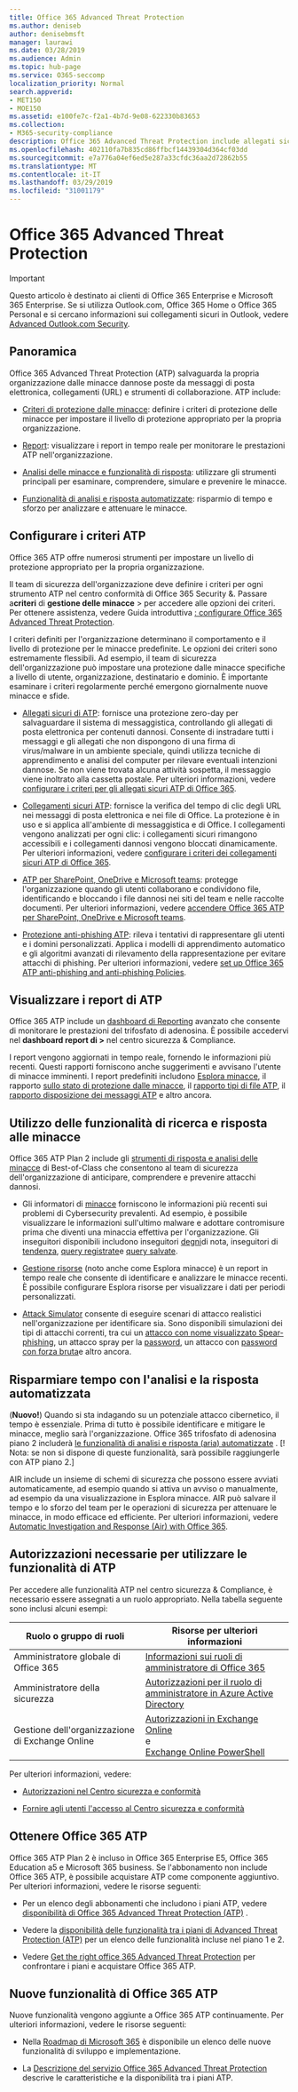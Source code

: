 ```yaml
---
title: Office 365 Advanced Threat Protection
ms.author: deniseb
author: denisebmsft
manager: laurawi
ms.date: 03/28/2019
ms.audience: Admin
ms.topic: hub-page
ms.service: O365-seccomp
localization_priority: Normal
search.appverid:
- MET150
- MOE150
ms.assetid: e100fe7c-f2a1-4b7d-9e08-622330b83653
ms.collection:
- M365-security-compliance
description: Office 365 Advanced Threat Protection include allegati sicuri, collegamenti sicuri, strumenti avanzati di anti-phishing, strumenti per la creazione di report e funzionalità di minacce di intelligence.
ms.openlocfilehash: 402110fa7b835cd86ffbcf14439304d364cf03dd
ms.sourcegitcommit: e7a776a04ef6ed5e287a33cfdc36aa2d72862b55
ms.translationtype: MT
ms.contentlocale: it-IT
ms.lasthandoff: 03/29/2019
ms.locfileid: "31001179"
---
```

# <a name="office-365-advanced-threat-protection"></a>Office 365 Advanced Threat Protection

> [!IMPORTANT]
> Questo articolo è destinato ai clienti di Office 365 Enterprise e Microsoft 365 Enterprise. Se si utilizza Outlook.com, Office 365 Home o Office 365 Personal e si cercano informazioni sui collegamenti sicuri in Outlook, vedere [Advanced Outlook.com Security](https://support.office.com/article/advanced-outlook-com-security-for-office-365-subscribers-882d2243-eab9-4545-a58a-b36fee4a46e2).

## <a name="overview"></a>Panoramica

Office 365 Advanced Threat Protection (ATP) salvaguarda la propria organizzazione dalle minacce dannose poste da messaggi di posta elettronica, collegamenti (URL) e strumenti di collaborazione. ATP include:

- [Criteri di protezione dalle minacce](#configure-atp-policies): definire i criteri di protezione delle minacce per impostare il livello di protezione appropriato per la propria organizzazione. 

- [Report](#view-atp-reports): visualizzare i report in tempo reale per monitorare le prestazioni ATP nell'organizzazione. 

- [Analisi delle minacce e funzionalità di risposta](#use-threat-investigation-and-response-capabilities): utilizzare gli strumenti principali per esaminare, comprendere, simulare e prevenire le minacce. 

- [Funzionalità di analisi e risposta automatizzate](#save-time-with-automated-investigation-and-response): risparmio di tempo e sforzo per analizzare e attenuare le minacce.

## <a name="configure-atp-policies"></a>Configurare i criteri ATP

Office 365 ATP offre numerosi strumenti per impostare un livello di protezione appropriato per la propria organizzazione. 

Il team di sicurezza dell'organizzazione deve definire i criteri per ogni strumento ATP nel centro conformità di Office 365 Security &. Passare a**criteri** di **gestione delle minacce** > per accedere alle opzioni dei criteri. Per ottenere assistenza, vedere Guida introduttiva [: configurare Office 365 Advanced Threat Protection](checklist-atp-setup.md).

I criteri definiti per l'organizzazione determinano il comportamento e il livello di protezione per le minacce predefinite. Le opzioni dei criteri sono estremamente flessibili. Ad esempio, il team di sicurezza dell'organizzazione può impostare una protezione dalle minacce specifiche a livello di utente, organizzazione, destinatario e dominio. È importante esaminare i criteri regolarmente perché emergono giornalmente nuove minacce e sfide.  

- [Allegati sicuri di ATP](atp-safe-attachments.md): fornisce una protezione zero-day per salvaguardare il sistema di messaggistica, controllando gli allegati di posta elettronica per contenuti dannosi. Consente di instradare tutti i messaggi e gli allegati che non dispongono di una firma di virus/malware in un ambiente speciale, quindi utilizza tecniche di apprendimento e analisi del computer per rilevare eventuali intenzioni dannose. Se non viene trovata alcuna attività sospetta, il messaggio viene inoltrato alla cassetta postale. Per ulteriori informazioni, vedere [configurare i criteri per gli allegati sicuri ATP di Office 365](set-up-atp-safe-attachments-policies.md).

- [Collegamenti sicuri ATP](atp-safe-links.md): fornisce la verifica del tempo di clic degli URL nei messaggi di posta elettronica e nei file di Office. La protezione è in uso e si applica all'ambiente di messaggistica e di Office. I collegamenti vengono analizzati per ogni clic: i collegamenti sicuri rimangono accessibili e i collegamenti dannosi vengono bloccati dinamicamente. Per ulteriori informazioni, vedere [configurare i criteri dei collegamenti sicuri ATP di Office 365](https://docs.microsoft.com/en-us/office365/securitycompliance/set-up-atp-safe-links-policies). 

- [ATP per SharePoint, OneDrive e Microsoft teams](atp-for-spo-odb-and-teams.md): protegge l'organizzazione quando gli utenti collaborano e condividono file, identificando e bloccando i file dannosi nei siti del team e nelle raccolte documenti. Per ulteriori informazioni, vedere [accendere Office 365 ATP per SharePoint, OneDrive e Microsoft teams](turn-on-atp-for-spo-odb-and-teams.md). 

- [Protezione anti-phishing ATP](atp-anti-phishing.md): rileva i tentativi di rappresentare gli utenti e i domini personalizzati. Applica i modelli di apprendimento automatico e gli algoritmi avanzati di rilevamento della rappresentazione per evitare attacchi di phishing. Per ulteriori informazioni, vedere [set up Office 365 ATP anti-phishing and anti-phishing Policies](set-up-anti-phishing-policies.md).

## <a name="view-atp-reports"></a>Visualizzare i report di ATP

Office 365 ATP include un [dashboard di Reporting](view-reports-for-atp.md) avanzato che consente di monitorare le prestazioni del trifosfato di adenosina. È possibile accedervi nel **dashboard report di >** nel centro sicurezza & Compliance. 

I report vengono aggiornati in tempo reale, fornendo le informazioni più recenti. Questi rapporti forniscono anche suggerimenti e avvisano l'utente di minacce imminenti. I report predefiniti includono [Esplora minacce](use-explorer-in-security-and-compliance.md), il rapporto [sullo stato di protezione dalle minacce](view-reports-for-atp.md#threat-protection-status-report), il [rapporto tipi di file ATP](view-reports-for-atp.md#atp-file-types-report), il [rapporto disposizione dei messaggi ATP](view-reports-for-atp.md#atp-message-disposition-report) e altro ancora. 

## <a name="use-threat-investigation-and-response-capabilities"></a>Utilizzo delle funzionalità di ricerca e risposta alle minacce

Office 365 ATP Plan 2 include gli [strumenti di risposta e analisi delle minacce](office-365-ti.md) di Best-of-Class che consentono al team di sicurezza dell'organizzazione di anticipare, comprendere e prevenire attacchi dannosi. 

- Gli informatori di [minacce](threat-trackers.md) forniscono le informazioni più recenti sui problemi di Cybersecurity prevalenti. Ad esempio, è possibile visualizzare le informazioni sull'ultimo malware e adottare contromisure prima che diventi una minaccia effettiva per l'organizzazione. Gli inseguitori disponibili includono inseguitori [degni](threat-trackers.md#noteworthy-trackers)di nota, inseguitori di [tendenza](threat-trackers.md#trending-trackers), [query registrate](threat-trackers.md#tracked-queries)e [query salvate](threat-trackers.md#saved-queries).

- [Gestione risorse](use-explorer-in-security-and-compliance.md) (noto anche come Esplora minacce) è un report in tempo reale che consente di identificare e analizzare le minacce recenti. È possibile configurare Esplora risorse per visualizzare i dati per periodi personalizzati.

- [Attack Simulator](attack-simulator.md) consente di eseguire scenari di attacco realistici nell'organizzazione per identificare sia. Sono disponibili simulazioni dei tipi di attacchi correnti, tra cui un [attacco con nome visualizzato Spear-phishing](attack-simulator.md#display-name-spear-phishing-attack), un attacco spray per la [password](attack-simulator.md#password-spray-attack), un attacco con [password con forza bruta](attack-simulator.md#brute-force-password-attack)e altro ancora.
    
## <a name="save-time-with-automated-investigation-and-response"></a>Risparmiare tempo con l'analisi e la risposta automatizzata

(**Nuovo!**) Quando si sta indagando su un potenziale attacco cibernetico, il tempo è essenziale. Prima di tutto è possibile identificare e mitigare le minacce, meglio sarà l'organizzazione. Office 365 trifosfato di adenosina piano 2 includerà [le funzionalità di analisi e risposta (aria) automatizzate](automated-investigation-response-office.md) . [! Nota: se non si dispone di queste funzionalità, sarà possibile raggiungerle con ATP piano 2.]

AIR include un insieme di schemi di sicurezza che possono essere avviati automaticamente, ad esempio quando si attiva un avviso o manualmente, ad esempio da una visualizzazione in Esplora minacce. AIR può salvare il tempo e lo sforzo del team per le operazioni di sicurezza per attenuare le minacce, in modo efficace ed efficiente. Per ulteriori informazioni, vedere [Automatic Investigation and Response (Air) with Office 365](automated-investigation-response-office.md).

## <a name="permissions-required-to-use-atp-features"></a>Autorizzazioni necessarie per utilizzare le funzionalità di ATP

Per accedere alle funzionalità ATP nel centro sicurezza & Compliance, è necessario essere assegnati a un ruolo appropriato. Nella tabella seguente sono inclusi alcuni esempi:

|Ruolo o gruppo di ruoli  |Risorse per ulteriori informazioni  |
|---------|---------|
|Amministratore globale di Office 365 |[Informazioni sui ruoli di amministratore di Office 365](https://docs.microsoft.com/office365/admin/add-users/about-admin-roles)|
|Amministratore della sicurezza |[Autorizzazioni per il ruolo di amministratore in Azure Active Directory](https://docs.microsoft.com/en-us/azure/active-directory/users-groups-roles/directory-assign-admin-roles)|
|Gestione dell'organizzazione di Exchange Online |[Autorizzazioni in Exchange Online](https://docs.microsoft.com/en-us/exchange/permissions-exo/permissions-exo) <br>e<br> [Exchange Online PowerShell](https://docs.microsoft.com/powershell/exchange/exchange-online/exchange-online-powershell?view=exchange-ps)|

Per ulteriori informazioni, vedere:

- [Autorizzazioni nel Centro sicurezza e conformità](permissions-in-the-security-and-compliance-center.md) 

- [Fornire agli utenti l'accesso al Centro sicurezza e conformità](grant-access-to-the-security-and-compliance-center.md)

## <a name="get-office-365-atp"></a>Ottenere Office 365 ATP

Office 365 ATP Plan 2 è incluso in Office 365 Enterprise E5, Office 365 Education a5 e Microsoft 365 business. Se l'abbonamento non include Office 365 ATP, è possibile acquistare ATP come componente aggiuntivo. Per ulteriori informazioni, vedere le risorse seguenti:

- Per un elenco degli abbonamenti che includono i piani ATP, vedere [disponibilità di Office 365 Advanced Threat Protection (ATP)](https://docs.microsoft.com/office365/servicedescriptions/office-365-advanced-threat-protection-service-description#office-365-advanced-threat-protection-atp-availability) .

- Vedere la [disponibilità delle funzionalità tra i piani di Advanced Threat Protection (ATP)](https://docs.microsoft.com/office365/servicedescriptions/office-365-advanced-threat-protection-service-description#feature-availability-across-advanced-threat-protection-atp-plans) per un elenco delle funzionalità incluse nel piano 1 e 2.

- Vedere [Get the right office 365 Advanced Threat Protection](https://products.office.com/exchange/advance-threat-protection#pmg-allup-content) per confrontare i piani e acquistare Office 365 ATP.

## <a name="new-features-in-office-365-atp"></a>Nuove funzionalità di Office 365 ATP

Nuove funzionalità vengono aggiunte a Office 365 ATP continuamente. Per ulteriori informazioni, vedere le risorse seguenti:

- Nella [Roadmap di Microsoft 365](https://www.microsoft.com/microsoft-365/roadmap?filters=&searchterms=advanced%2Cthreat%2Cprotection) è disponibile un elenco delle nuove funzionalità di sviluppo e implementazione.

- La [Descrizione del servizio Office 365 Advanced Threat Protection](https://docs.microsoft.com/en-us/office365/servicedescriptions/office-365-advanced-threat-protection-service-description#whats-new-in-office-365-advanced-threat-protection-atp) descrive le caratteristiche e la disponibilità tra i piani ATP.
